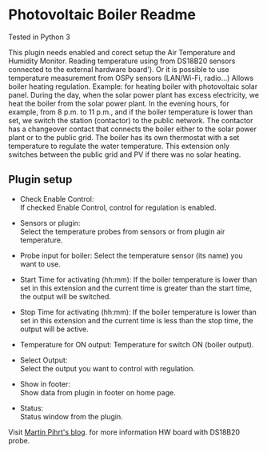 Photovoltaic Boiler Readme
====

Tested in Python 3

This plugin needs enabled and corect setup the Air Temperature and Humidity Monitor. Reading temperature using from DS18B20 sensors connected to the external hardware board'). Or it is possible to use temperature measurement from OSPy sensors (LAN/Wi-Fi, radio...) Allows boiler heating regulation. Example: for heating boiler with photovoltaic solar panel. During the day, when the solar power plant has excess electricity, we heat the boiler from the solar power plant. In the evening hours, for example, from 8 p.m. to 11 p.m., and if the boiler temperature is lower than set, we switch the station (contactor) to the public network. The contactor has a changeover contact that connects the boiler either to the solar power plant or to the public grid. The boiler has its own thermostat with a set temperature to regulate the water temperature. This extension only switches between the public grid and PV if there was no solar heating.

Plugin setup
-----------

* Check Enable Control:  
  If checked Enable Control, control for regulation is enabled.  

* Sensors or plugin:  
  Select the temperature probes from sensors or from plugin air temperature.  

* Probe input for boiler: 
  Select the temperature sensor (its name) you want to use.

* Start Time for activating (hh:mm):
  If the boiler temperature is lower than set in this extension and the current time is greater than the start time, the output will be switched.

* Stop Time for activating (hh:mm): 
  If the boiler temperature is lower than set in this extension and the current time is less than the stop time, the output will be active.

* Temperature for ON output:
  Temperature for switch ON (boiler output).

* Select Output:  
  Select the output you want to control with regulation.  

* Show in footer:  
  Show data from plugin in footer on home page.  

* Status:  
  Status window from the plugin.

Visit [Martin Pihrt's blog](https://pihrt.com/elektronika/380-moje-raspberry-pi-plugin-ospy-mereni-teploty-pomoci-ds18b20). for more information HW board with DS18B20 probe.
